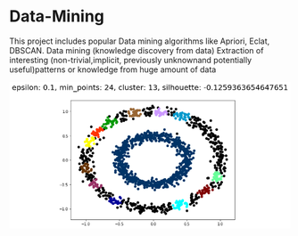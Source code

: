 # Data-Mining
This project includes popular Data mining algorithms like Apriori, Eclat, DBSCAN.
Data mining (knowledge discovery from data)
Extraction of interesting (non-trivial,implicit, previously unknownand potentially useful)patterns or knowledge from huge amount of data

![](https://github.com/swayanshu/Data-Mining/blob/main/2.png) 
